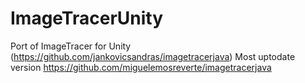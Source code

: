 # ImageTracerUnity
Port of ImageTracer for Unity (https://github.com/jankovicsandras/imagetracerjava)
Most uptodate version https://github.com/miguelemosreverte/imagetracerjava